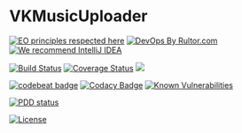 # VKMusicUploader
[![EO principles respected here](http://www.elegantobjects.org/badge.svg)](http://www.elegantobjects.org)
[![DevOps By Rultor.com](http://www.rultor.com/b/yegor256/cactoos)](http://www.rultor.com/p/yegor256/cactoos)
[![We recommend IntelliJ IDEA](http://www.elegantobjects.org/intellij-idea.svg)](https://www.jetbrains.com/idea/)

[![Build Status](https://travis-ci.org/driver733/VKMusicUploader.svg?branch=master)](https://travis-ci.org/driver733/VKMusicUploader)
[![Coverage Status](https://coveralls.io/repos/github/driver733/VKMusicUploader/badge.svg?branch=master)](https://coveralls.io/github/driver733/VKMusicUploader?branch=master)
[![](https://tokei.rs/b1/github/driver733/VKMusicUploader)](https://github.com/driver733/VKMusicUploader)

[![codebeat badge](https://codebeat.co/badges/483007e8-a73d-4bfd-80a1-52586ba3a615)](https://codebeat.co/projects/github-com-driver733-vkmusicuploader-master)
[![Codacy Badge](https://api.codacy.com/project/badge/Grade/65288c94deac4a36bf03a80604cf1c04)](https://www.codacy.com/app/driver733/VKMusicUploader?utm_source=github.com&amp;utm_medium=referral&amp;utm_content=driver733/VKMusicUploader&amp;utm_campaign=Badge_Grade)
[![Known Vulnerabilities](https://snyk.io/test/github/driver733/VKMusicUploader/badge.svg)](https://snyk.io/test/github/driver733/VKMusicUploader)

[![PDD status](http://www.0pdd.com/svg?name=driver733/VKMusicUploader)](http://www.0pdd.com/p?name=driver733/VKMusicUploader)

[![License](https://img.shields.io/badge/license-MIT-green.svg)](https://github.com/driver733/VKMusicUploader/blob/master/LICENSE.txt)

